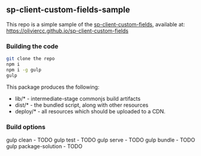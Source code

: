 ## sp-client-custom-fields-sample

This repo is a simple sample of the [sp-client-custom-fields](https://oliviercc.github.io/sp-client-custom-fields), available at:
https://oliviercc.github.io/sp-client-custom-fields

### Building the code

```bash
git clone the repo
npm i
npm i -g gulp
gulp
```

This package produces the following:

* lib/* - intermediate-stage commonjs build artifacts
* dist/* - the bundled script, along with other resources
* deploy/* - all resources which should be uploaded to a CDN.

### Build options

gulp clean - TODO
gulp test - TODO
gulp serve - TODO
gulp bundle - TODO
gulp package-solution - TODO
